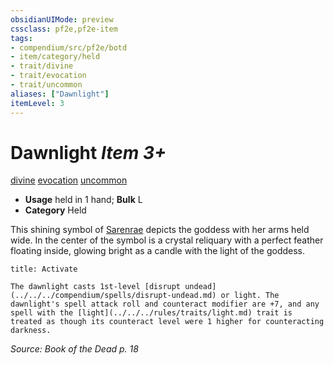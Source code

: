 ```yaml
---
obsidianUIMode: preview
cssclass: pf2e,pf2e-item
tags:
- compendium/src/pf2e/botd
- item/category/held
- trait/divine
- trait/evocation
- trait/uncommon
aliases: ["Dawnlight"]
itemLevel: 3
---
```

# Dawnlight *Item 3+*  
[divine](../../../rules/traits/divine.md)  [evocation](../../../rules/traits/evocation.md)  [uncommon](../../../rules/traits/uncommon.md)  

- **Usage** held in 1 hand; **Bulk** L
- **Category** Held

This shining symbol of [Sarenrae](../../setting/deities/sarenrae.md) depicts the goddess with her arms held wide. In the center of the symbol is a crystal reliquary with a perfect feather floating inside, glowing bright as a candle with the light of the goddess.

```ad-embed-ability
title: Activate

The dawnlight casts 1st-level [disrupt undead](../../../compendium/spells/disrupt-undead.md) or light. The dawnlight's spell attack roll and counteract modifier are +7, and any spell with the [light](../../../rules/traits/light.md) trait is treated as though its counteract level were 1 higher for counteracting darkness.
```

*Source: Book of the Dead p. 18*
